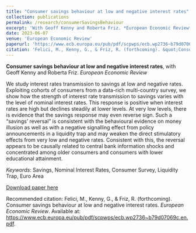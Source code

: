 ```yaml
---
title: "Consumer savings behaviour at low and negative interest rates"
collection: publications
permalink: /research/consumerSavingsBehaviour
excerpt: 'With Geoff Kenny and Roberta Friz. *European Economic Review*'
date: 2023-06-07
venue: 'European Economic Review'
paperurl: 'https://www.ecb.europa.eu/pub/pdf/scpwps/ecb.wp2736~b79d07069c.en.pdf'
citation: 'Felici, M., Kenny, G., & Friz, R. (forthcoming). &quot;Consumer savings behaviour at low and negative interest rates.&quot; <i>European Economic Review</i>'
---
```

**Consumer savings behaviour at low and negative interest rates**, with Geoff Kenny and Roberta Friz. *European Economic Review*

We study interest rates transmission to savings at low and negative rates. Exploiting cohorts of consumers from a data-rich multi-country survey, we show how the strength of interest rate transmission to savings varies with the level of nominal interest rates. This response is positive when interest rates are high but declines steadily at lower levels. At very low levels, there is evidence that the savings response may even reverse sign. Such a “savings’ reversal” is consistent with the behavioural evidence on money illusion as well as with a negative signalling effect from policy announcements in a liquidity trap and may weaken the direct stimulatory effects from very low and negative rates. Consistent with this, the reversal appears to be causally related to central bank information shocks and concentrated among older consumers and consumers with lower educational attainment.

*Keywords*: Savings, Nominal Interest Rates, Consumer Survey, Liquidity Trap, Euro Area

[Download paper here](https://www.ecb.europa.eu/pub/pdf/scpwps/ecb.wp2736~b79d07069c.en.pdf)

Recommended citation: Felici, M., Kenny, G., & Friz, R. (forthcoming). Consumer savings behaviour at low and negative interest rates. *European Economic Review*. Available at: https://www.ecb.europa.eu/pub/pdf/scpwps/ecb.wp2736~b79d07069c.en.pdf.
